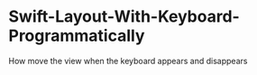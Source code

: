# Swift-Layout-With-Keyboard-Programmatically
How move the view when the keyboard appears and disappears
